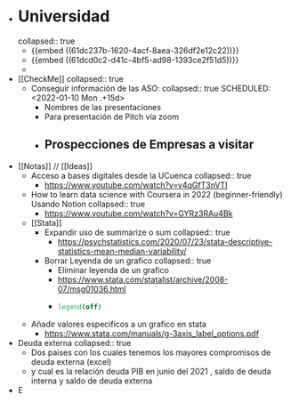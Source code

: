 - # Universidad
  collapsed:: true
	- {{embed ((61dc237b-1620-4acf-8aea-326df2e12c22))}}
	- {{embed ((61dcd0c2-d41c-4bf5-ad98-1393ce2f51d5))}}
	-
- [[CheckMe]]
  collapsed:: true
	- Conseguir información de las ASO:
	  collapsed:: true
	  SCHEDULED: <2022-01-10 Mon .+15d>
		- Nombres de las presentaciones
		- Para presentación de Pitch vía zoom
		- Prospecciones de Empresas a visitar
			-
- [[Notas]] // [[Ideas]]
	- Acceso a bases digitales desde la UCuenca
	  collapsed:: true
		- https://www.youtube.com/watch?v=v4qGfT3nVTI
	- How to learn data science with Coursera in 2022 (beginner-friendly) Usando Notion
	  collapsed:: true
		- https://www.youtube.com/watch?v=GYRz3RAu4Bk
	- [[Stata]]
		- Expandir uso de summarize o sum
		  collapsed:: true
			- https://psychstatistics.com/2020/07/23/stata-descriptive-statistics-mean-median-variability/
		- Borrar Leyenda de un grafico
		  collapsed:: true
			- Eliminar leyenda de un grafico
			- https://www.stata.com/statalist/archive/2008-07/msg01036.html
			- ```stata
			  legend(off)
			  ```
	- Añadir valores especificos a un grafico en stata
		- https://www.stata.com/manuals/g-3axis_label_options.pdf
- Deuda externa 
  collapsed:: true
	- Dos paises con los cuales tenemos los mayores compromisos de deuda externa (excel)
	- y cual es la relación deuda PIB en junio del 2021 , saldo de deuda interna y saldo de deuda externa
- E